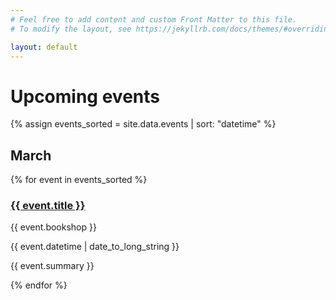 ```yaml
---
# Feel free to add content and custom Front Matter to this file.
# To modify the layout, see https://jekyllrb.com/docs/themes/#overriding-theme-defaults

layout: default
---
```


# Upcoming events

{% assign events_sorted = site.data.events | sort: "datetime" %}

<div class="events-list">
  <h2>March</h2>
  {% for event in events_sorted %}
    <div class="event">
      <h3 class="title"><a href="#">{{ event.title }}</a></h3>
      <p class="location">{{ event.bookshop }}</p>
      <datetime>{{ event.datetime | date_to_long_string }}</datetime>
      <p class="description">{{ event.summary }}</p>
    </div>
  {% endfor %}
</div>